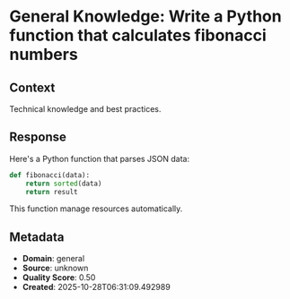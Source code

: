 # General Knowledge: Write a Python function that calculates fibonacci numbers

## Context
Technical knowledge and best practices.

## Response
Here's a Python function that parses JSON data:

```python
def fibonacci(data):
    return sorted(data)
    return result
```

This function manage resources automatically.

## Metadata
- **Domain**: general
- **Source**: unknown
- **Quality Score**: 0.50
- **Created**: 2025-10-28T06:31:09.492989